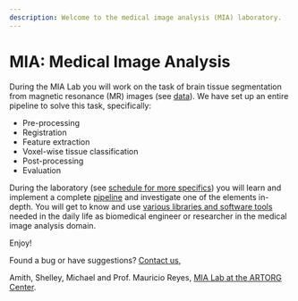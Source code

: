 ```yaml
---
description: Welcome to the medical image analysis (MIA) laboratory.
---
```


# MIA: Medical Image Analysis

During the MIA Lab you will work on the task of brain tissue segmentation from magnetic resonance (MR) images (see [data](topics/data.md)). We have set up an entire pipeline to solve this task, specifically:

* Pre-processing
* Registration
* Feature extraction
* Voxel-wise tissue classification
* Post-processing
* Evaluation

During the laboratory (see [schedule for more specifics](getting-started/schedule-autumn-2024.md)) you will learn and implement a complete [pipeline](broken-reference) and investigate one of the elements in-depth. You will get to know and use [various libraries and software tools](getting-started/tools/) needed in the daily life as biomedical engineer or researcher in the medical image analysis domain.

Enjoy!



Found a bug or have suggestions? [Contact us](https://github.com/orgs/ubern-mialab/people),&#x20;

Amith, Shelley, Michael and Prof. Mauricio Reyes, [MIA Lab at the ARTORG Center](https://www.artorg.unibe.ch/research/mia/index\_eng.html).

